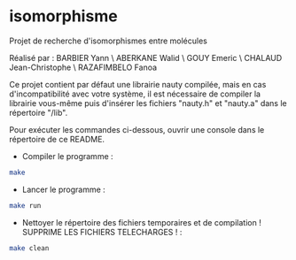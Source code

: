 # isomorphisme
Projet de recherche d'isomorphismes entre molécules

Réalisé par :
BARBIER Yann \\ ABERKANE Walid \\ GOUY Emeric \\ CHALAUD Jean-Christophe \\ RAZAFIMBELO Fanoa

Ce projet contient par défaut une librairie nauty compilée, mais en cas d'incompatibilité avec votre système, il est nécessaire de compiler la librairie vous-même puis d'insérer les fichiers "nauty.h" et "nauty.a" dans le répertoire "/lib".

Pour exécuter les commandes ci-dessous, ouvrir une console dans le répertoire de ce README.

- Compiler le programme :
```sh
make
```

- Lancer le programme :
```sh
make run
```

- Nettoyer le répertoire des fichiers temporaires et de compilation ! SUPPRIME LES FICHIERS TELECHARGES ! :
```sh
make clean
```